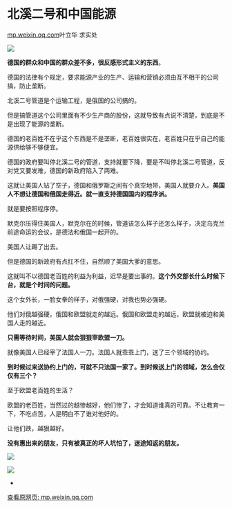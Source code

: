 # 北溪二号和中国能源

[mp.weixin.qq.com](http://mp.weixin.qq.com/s?__biz=MzkxMzIyNjE0OA==&mid=2247490201&idx=1&sn=783704b8c52e30ab592a07b48fd7d86d&chksm=c101ba52f67633446efef4af68dd3ad74f774ee75b120f0b2c90f02e5b0f1ca26359b753697c&mpshare=1&scene=1&srcid=12174EpyoO1pPbyDGrYNdhsp&sharer_sharetime=1639745059354&sharer_shareid=b7c991d3cd23094f535ad602a652c37b#rd)叶立华 求实处

![](https://cubox.pro/c/filters:no_upscale()?imageUrl=https%3A%2F%2Fmmbiz.qpic.cn%2Fmmbiz_jpg%2Fhr6mUjEf2jb7Hnkq5QTMDegZHNfKaVDOIssqJ8ADXiauNzaKMTcD4EFkfzzg5SM3CUQ2c7ia0amD2ssJPqVawFhg%2F640%3Fwx_fmt%3Djpeg)

**德国的群众和中国的群众差不多，很反感形式主义的东西**。

德国的法律有个规定，要求能源产业的生产、运输和营销必须由互不相干的公司搞，防止垄断。

北溪二号管道是个运输工程，是俄国的公司搞的。

但是搞管道这个公司里面有不少生产商的股份，这就导致有点说不清楚，到底是不是出现了能源的垄断。

德国的老百姓不在乎这个东西是不是垄断，老百姓很实在，老百姓只在乎自己的能源供给够不够便宜。

德国的政府要叫停北溪二号的管道，支持就要下降，要是不叫停北溪二号管道，反对党又要发难，德国的新政府陷入了两难。

这就让美国人钻了空子，德国和俄罗斯之间有个真空地带，美国人就要介入。**美国人不想让德国和俄国走得近。就一直支持德国国内的程序派。**

就是要按照程序停。

默克尔压得住美国人，默克尔在的时候，管道该怎么样子还怎么样子，决定乌克兰前途命运的会议，是德法和俄国一起开的。

美国人让踢了出去。

但是德国的新政府有点扛不住，自然顺了美国大爹的意思。

这就叫不以德国老百姓的利益为利益，迟早是要出事的。**这个外交部长什么时候下台，就是个时间的问题。**

这个女外长，一脸女拳的样子，对俄强硬，对我也势必强硬。

他们对俄越强硬，俄国和欧盟就走的越远。俄国和欧盟走的越远，欧盟就被迫和美国人走的越近。

**只需等待时间，美国人就会狠狠宰欧盟一刀。**

就像美国人已经宰了法国人一刀。法国人就乖乖上门，送了三个领域的协约。

**到时候过来送协约上门的，可就不只法国一家了。到时候送上门的领域，怎么会仅仅有三个？**

至于欧盟老百姓的生活？

欧盟的老百姓，当然过的越惨越好，他们惨了，才会知道谁真的可靠。不让教育一下，不吃点苦，人是明白不了谁对他好的。

让他们跌，越狠越好。

**没有惠出来的朋友，只有被真正的坏人坑怕了，迷途知返的朋友。**

![](https://image.cubox.pro/article/2021072819442087883/90590.jpg)

[![](https://cubox.pro/c/filters:no_upscale()?imageUrl=https%3A%2F%2Fmmbiz.qpic.cn%2Fmmbiz_jpg%2Fhr6mUjEf2jbH8CicbWVXia7fudcibJYz8Jj8rgia9mhItVHwL277DSgPuSf939WXL83bxw5pcicDNKCg75kbq17XJOA%2F640%3Fwx_fmt%3Djpeg)](http://mp.weixin.qq.com/s?__biz=MzkxMzIyNjE0OA==&mid=2247490147&idx=1&sn=f785b660641a5c7446dd344940d6f20f&chksm=c101baa8f67633be807c7d1ef2632b10047ff604bfdab7c2f416ce08fcf0ae5b17678f8234dc&scene=21#wechat_redirect)

-

[查看原网页: mp.weixin.qq.com](http://mp.weixin.qq.com/s?__biz=MzkxMzIyNjE0OA==&mid=2247490201&idx=1&sn=783704b8c52e30ab592a07b48fd7d86d&chksm=c101ba52f67633446efef4af68dd3ad74f774ee75b120f0b2c90f02e5b0f1ca26359b753697c&mpshare=1&scene=1&srcid=12174EpyoO1pPbyDGrYNdhsp&sharer_sharetime=1639745059354&sharer_shareid=b7c991d3cd23094f535ad602a652c37b#rd)